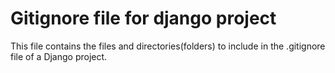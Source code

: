 # Gitignore file for django project
This file contains the files and directories(folders) to include in the .gitignore file of a Django project.